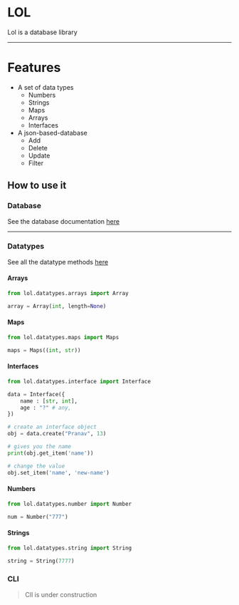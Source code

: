 # LOL
Lol is a database library
<hr>

# Features
- A set of data types
    - Numbers
    - Strings
    - Maps
    - Arrays
    - Interfaces
- A json-based-database
    - Add
    - Delete
    - Update
    - Filter

## How to use it
### Database
See the database documentation [here](https://github.com/pranavbaburaj/lol/blob/master/docs/database.md)

<hr>

### Datatypes

See all the datatype methods [here](https://github.com/pranavbaburaj/lol/blob/master/docs/types.md)
#### Arrays
```python
from lol.datatypes.arrays import Array

array = Array(int, length=None)
```
#### Maps
```python
from lol.datatypes.maps import Maps

maps = Maps((int, str))
```

#### Interfaces
```python
from lol.datatypes.interface import Interface

data = Interface({
    name : [str, int],
    age : "?" # any,
})

# create an interface object
obj = data.create("Pranav", 13)

# gives you the name
print(obj.get_item('name'))

# change the value
obj.set_item('name', 'new-name')
```

#### Numbers
```python
from lol.datatypes.number import Number

num = Number("777")

```

#### Strings
```python
from lol.datatypes.string import String

string = String(7777)
```

### CLI
> ClI is under construction